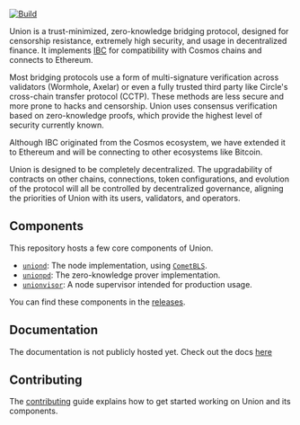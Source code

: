 [![Build](https://github.com/UnionFi/union/actions/workflows/build.yml/badge.svg)](https://github.com/UnionFi/union/actions/workflows/build.yml)

Union is a trust-minimized, zero-knowledge bridging protocol, designed for censorship resistance, extremely high security, and usage in decentralized finance. It implements [IBC](https://github.com/cosmos/ibc) for compatibility with Cosmos chains and connects to Ethereum. 

Most bridging protocols use a form of multi-signature verification across validators (Wormhole, Axelar) or even a fully trusted third party like Circle's cross-chain transfer protocol (CCTP). These methods are less secure and more prone to hacks and censorship. Union uses consensus verification based on zero-knowledge proofs, which provide the highest level of security currently known.

Although IBC originated from the Cosmos ecosystem, we have extended it to Ethereum and will be connecting to other ecosystems like Bitcoin.

Union is designed to be completely decentralized. The upgradability of contracts on other chains, connections, token configurations, and evolution of the protocol will all be controlled by decentralized governance, aligning the priorities of Union with its users, validators, and operators.

## Components

This repository hosts a few core components of Union.

- [`uniond`](./uniond): The node implementation, using [`CometBLS`](https://github.com/unionfi/cometbls).
- [`unionpd`](./unionpd/): The zero-knowledge prover implementation.
- [`unionvisor`](./unionvisor): A node supervisor intended for production usage.

You can find these components in the [releases](https://github.com/unionfi/union/releases).

## Documentation

The documentation is not publicly hosted yet. Check out the docs [here](./docs)

## Contributing

The [contributing](./CONTRIBUTING.md) guide explains how to get started working on Union and its components.